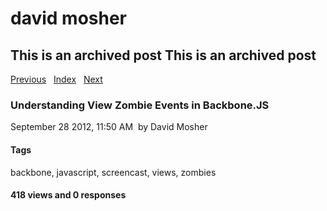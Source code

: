 # david mosher

## This is an archived post This is an archived post

[Previous](../../../posts/2012/11/inversion-of-control-the-ui-thread-and-backbo.html)
  [Index](../../../index.html)  
[Next](../../../posts/2012/08/the-benefits-of-interactive-prototyping.html)

### Understanding View Zombie Events in Backbone.JS

September 28 2012, 11:50 AM  by David Mosher

#### Tags

backbone, javascript, screencast, views, zombies

#### 418 views and 0 responses

